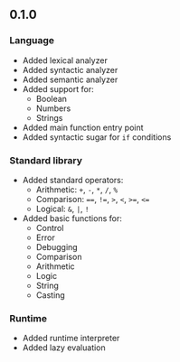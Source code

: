 ## 0.1.0

### Language

* Added lexical analyzer
* Added syntactic analyzer
* Added semantic analyzer
* Added support for:
    - Boolean
    - Numbers
    - Strings
* Added main function entry point
* Added syntactic sugar for `if` conditions

### Standard library

* Added standard operators:
    - Arithmetic: `+`, `-`, `*`, `/`, `%`
    - Comparison: `==`, `!=`, `>`, `<`, `>=`, `<=`
    - Logical: `&`, `|`, `!`
* Added basic functions for:
    - Control
    - Error
    - Debugging
    - Comparison
    - Arithmetic
    - Logic
    - String
    - Casting

### Runtime

* Added runtime interpreter
* Added lazy evaluation